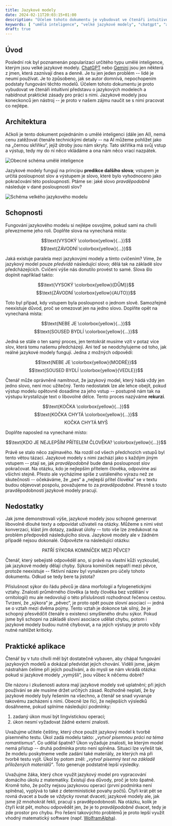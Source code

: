 ```yaml
---
title: Jazykové modely
date: 2024-02-11T20:03:15+01:00
description: "Účelem tohoto dokumentu je vybudovat ve čtenáři intuitivní představu o jazykových modelech a nabídnout praktické zásady pro práci s nimi."
keywords: [ "umělá inteligence", "velké jazykové modely", "chatgpt", "ai" ]
draft: true
---
```


<!-- refactor, hard spaces -->

## Úvod

Poslední rok byl poznamenán popularizací určitého typu umělé inteligence, kterým jsou velké jazykové modely. [ChatGPT](https://chat.openai.com/) nebo [Gemini](https://gemini.google.com/app) jsou jen některá z jmen, která zaznívají dnes a denně. Je tu jen jeden problém -- lidé je neumí používat. Je to způsobeno, jak se autor domnívá, nepochopením podstaty fungování těchto modelů. Účelem tohoto dokumentu je proto vybudovat ve čtenáři intuitivní představu o jazykových modelech a nabídnout praktické zásady pro práci s nimi. Jazykové modely jsou koneckonců jen nástroj -- je proto v našem zájmu naučit se s nimi pracovat co nejlépe.

## Architektura

Ačkoli je tento dokument pojednáním o umělé inteligenci (dále jen AI), nemá cenu zatěžovat čtenáře technickými detaily -- na AI můžeme pohlížet jako na &bdquo;černou skříňku&ldquo;, jejíž útroby jsou nám skryty. Tato skříňka má svůj vstup a výstup, tedy my do ní něco vkládáme a ona nám něco vrací nazpátek.

![Obecné schéma umělé inteligence](ai.svg)

Jazykové modely fungují na principu **predikce dalšího slova**; vstupem je určitá posloupnost slov a výstupem je slovo, které bylo vyhodnoceno jako pokračování této posloupnosti. Ptáme se: jaké slovo *pravděpodobně* následuje v dané posloupnosti slov?

![Schéma velkého jazykového modelu](llm.svg)

## Schopnosti

Fungování jazykového modelu si nejlépe osvojíme, pokud sami na chvíli převezmeme jeho roli. Doplňte slova na vynechaná místa:

$$\text{VYSOKÝ \colorbox{yellow}{...}}$$
$$\text{ZÁVODNÍ \colorbox{yellow}{...}}$$

Jaká existuje paralela mezi jazykovými modely a tímto cvičením? Víme, že jazykový model pouze *předvídá* následující slovo; dělá tak na základě slov předcházejících. Cvičení výše nás donutilo provést to samé. Slova šlo doplnit například takto:

$$\text{VYSOKÝ \colorbox{yellow}{DŮM}}$$
$$\text{ZÁVODNÍ \colorbox{yellow}{AUTO}}$$

Toto byl případ, kdy vstupem byla posloupnost o jednom slově. Samozřejmě neexistuje důvod, proč se omezovat jen na jedno slovo. Doplňte opět na vynechaná místa:

$$\text{NEBE JE \colorbox{yellow}{...}}$$
$$\text{SOUSED BYDLÍ \colorbox{yellow}{...}}$$

Jedná se stále o ten samý proces, jen tentokrát musíme vzít v potaz více slov, která tomu našemu předcházejí. Ani teď se neodchylujeme od toho, jak reálné jazykové modely fungují. Jedna z možných odpovědí:

$$\text{NEBE JE \colorbox{yellow}{MODRÉ}}$$
$$\text{SOUSED BYDLÍ \colorbox{yellow}{VEDLE}}$$

Čtenář může oprávněně namítnout, že jazykový model, který hádá vždy jen jedno slovo, není moc užitečný. Tento nedostatek lze ale lehce obejít, pokud výstup modelu opětovně dosadíme za jeho vstup -- postupně nám tak na výstupu krystalizuje text o libovolné délce. Tento proces nazýváme **rekurzí**.

$$\text{KOČKA \colorbox{yellow}{...}}$$
$$\text{KOČKA CHYTÁ \colorbox{yellow}{...}}$$
$$\text{KOČKA CHYTÁ MYŠ}$$

<!-- tohle asi delší -->
Doplňte naposled na vynechané místo:

$$\text{KDO JE NEJLEPŠÍM PŘÍTELEM ČLOVĚKA? \colorbox{yellow}{...}}$$

Právě se stalo něco zajímavého. Na rozdíl od všech předchozích vstupů byl tento větou tázací. Jazykové modely s nimi zachází jako s každým jiným vstupem -- ptají se, jak *pravděpodobně* bude daná posloupnost slov pokračovat. Na otázku, kdo je nejlepším přítelem člověka, odpovíme asi všichni stejně. Přesto ale vycházíme spíše z ustáleného výrazu než ze skutečnosti -- očekáváme, že &bdquo;pes&ldquo; a &bdquo;nejlepší přítel člověka&ldquo; se v textu budou objevovat pospolu, považujeme to za *pravděpodobné*. Přesně s touto pravděpodobností jazykové modely pracují.

## Nedostatky

Jak jsme demonstrovali výše, jazykové modely jsou schopné generovat libovolně dlouhé texty a odpovídat uživateli na otázky. Můžeme s nimi vést konverzaci, klást jim dotazy, zadávat úlohy -- toto vše lze zredukovat na problém předpovědi následujícího slova. Jazykové modely ale v žádném případě nejsou dokonalé. Odpovězte na následující otázku:

$$\text{PATŘÍ SÝKORA KOMINÍČEK MEZI PĚVCE?}$$

Čtenář, který sebejistě odpověděl ano, si právě na vlastní kůži vyzkoušel, jak jazykové modely dělají chyby. Sýkora kominíček nepatří mezi pěvce, protože neexistuje -- fiktivní název byl vynalezen pro účely tohoto dokumentu. Odkud se tedy bere ta jistota?

Příslušnost sýkor do řádu pěvců je dána morfologií a fylogenetickými vztahy. Znalosti průměrného člověka (a tedy člověka bez vzdělání v ornitologii) mu ale nedovolují o této příslušnosti rozhodnout řečenou cestou. Tvrzení, že &bdquo;sýkora&ldquo; je &bdquo;pěvec&ldquo;, je proto opět pouze slovní asociací -- jedná se o vztah mezi dvěma pojmy. Tento vztah je dokonce tak silný, že je schopný přesvědčit čtenáře o existenci smyšleného druhu sýkor. Pokud jsme byli schopni na základě slovní asociace udělat chybu, potom i jazykové modely budou nutně chybovat, a na jejich výstupy je proto vždy nutné nahlížet kriticky.

## Praktické aplikace

Čtenář by v tuto chvíli měl být dostatečně vybaven, aby chápal fungování jazykových modelů a dokázal předvídat jejich chování. Viděli jsme, jakým nástrahám čelíme při jejich používání, a do mysli se nám vkrádá otázka: pokud si jazykové modely &bdquo;vymýšlí&ldquo;, jsou vůbec k něčemu dobré?

Dle názoru i zkušenosti autora mají jazykové modely své uplatnění; při jejich používání se ale musíme držet určitých zásad. Rozhodně neplatí, že by jazykové modely byly řešením na všechno, a čtenář se snad vyvaruje takovému zacházení s nimi. Obecně lze říci, že nejlepších výsledků dosáhneme, pokud splníme následující podmínky:

1. zadaný úkon musí být lingvistickou operací;
2. úkon nesmí vyžadovat žádné externí znalosti.

Uvažujme učitele češtiny, který chce použít jazykový model k tvorbě písemného testu. Úkol zadá modelu takto: *&bdquo;vytvoř písemnou práci na téma romantismus&ldquo;*. Co udělal špatně? Úkon vyžaduje znalosti, ke kterým model nemá přístup -- druhá podmínka proto není splněna. Situaci lze vyřešit tak, že modelu poskytneme vedle zadání také materiály, ze kterých má při tvorbě testu vyjít. Úkol by potom zněl: *&bdquo;vytvoř písemný test na základě přiložených materiálů&ldquo;*. Toto generuje podstatně lepší výsledky.

Uvažujme žáka, který chce využít jazykový model pro vypracování domácího úkolu z matematiky. Existují dva důvody, proč je toto špatně. Kromě toho, že počty nejsou jazykovou operací (první podmínka není splněna), vyplývá to také z deterministické povahy počtů. Čtyři krát pět se rovná dvacet a bude se *vždycky* rovnat dvaceti; jazykové modely ale, jak jsme již mnohokrát řekli, pracují s pravděpodobností. Na otázku, kolik je čtyři krát pět, mohou odpovědět jen, že je to *pravděpodobně* dvacet, tedy je zde prostor pro chybu. Pro řešení takovýchto problémů je proto lepší využít  vhodný matematický software (např. [WolframAlpha](https://www.wolframalpha.com/)).
